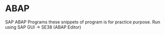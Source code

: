 # ABAP
SAP ABAP Programs
these snippets of program is for practice purpose.
Run using SAP GUI -> SE38 (ABAP Editor)
